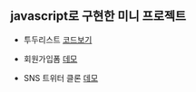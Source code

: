 ## javascript로 구현한 미니 프로젝트

+ 투두리스트 [코드보기](https://github.com/Skyler85/oz_fe_03/tree/main/javascript/mini_project/13day_todo)

+ 회원가입폼 [데모](https://stackblitz.com/edit/stackblitz-starters-3hudty?file=script.js)

+ SNS 트위터 클론 [데모](https://stackblitz.com/edit/stackblitz-starters-wq4x1y?file=script.js)

